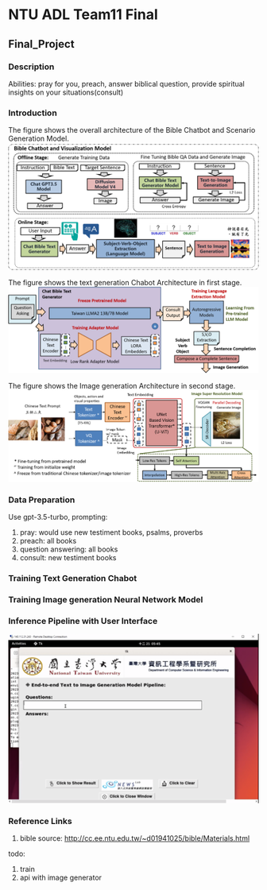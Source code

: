 # NTU ADL Team11 Final

## Final_Project

### Description
Abilities: pray for you, preach, answer biblical question, provide spiritual insights on your situations(consult)



### Introduction
The figure shows the overall architecture of the Bible Chatbot and Scenario Generation Model.
![plot](./Figure/overall_fig.png)

The figure shows the text generation Chabot Architecture in first stage.
![plot](./Figure/Chatbot.png)



The figure shows the Image generation Architecture in second stage.
![plot](./Figure/Generation.png)


### Data Preparation
Use gpt-3.5-turbo,
prompting:
1. pray: would use new testiment books, psalms, proverbs
2. preach: all books
3. question answering: all books
4. consult: new testiment books

### Training Text Generation Chabot



### Training Image generation Neural Network Model


### Inference Pipeline with User Interface
![plot](./Figure/user_interface.png)


### Reference Links
1. bible source: http://cc.ee.ntu.edu.tw/~d01941025/bible/Materials.html

todo:
1. train
2. api with image generator